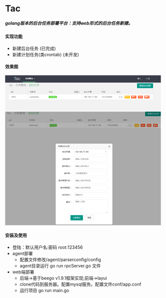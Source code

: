 # Tac
##### golang版本的后台任务部署平台：支持web形式的后台任务新建。
#### 实现功能
- 新建后台任务 (已完成)
- 新建计划任务(类crontab) (未开发)

#### 效果图
![](/example/images/index.png '主页预览图')
![](/example/images/newAddTask.png '新建任务')

#### 安装及使用
- 登陆：默认用户名:密码  root:123456
- agent部署
  - 配置文件修改/agent/parserconfig/config
  - agent目录运行 go run rpcServer.go 文件
- web端部署
  - 后端->基于beego v1.9.1框架实现;前端->layui
  - clone代码到服务器。配置mysql服务。配置文件conf/app.conf
  - 运行项目 go run main.go